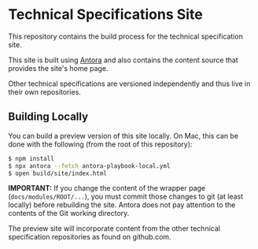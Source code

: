 # Technical Specifications Site

This repository contains the build process for the technical specification site.

This site is built using [Antora](https://antora.org) and also contains the content source that provides the site's home page.

Other technical specifications are versioned independently and thus live in their own repositories.

## Building Locally

You can build a preview version of this site locally. On Mac, this can be done with the following (from the root of this repository):

```sh
$ npm install
$ npx antora --fetch antora-playbook-local.yml
$ open build/site/index.html
```

**IMPORTANT:** If you change the content of the wrapper page (`docs/modules/ROOT/...`), you must commit those changes to git (at least locally) before rebuilding the site. Antora does not pay attention to the contents of the Git working directory.

The preview site will incorporate content from the other technical specification repositories as found on github.com.
